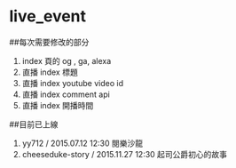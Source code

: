 # live_event

##每次需要修改的部分

1. index 頁的 og , ga, alexa
1. 直播 index 標題
1. 直播 index youtube video id
1. 直播 index comment api
1. 直播 index 開播時間

##目前已上線
1. yy712 / 2015.07.12 12:30 閱樂沙龍
1. cheeseduke-story / 2015.11.27 12:30 起司公爵初心的故事
